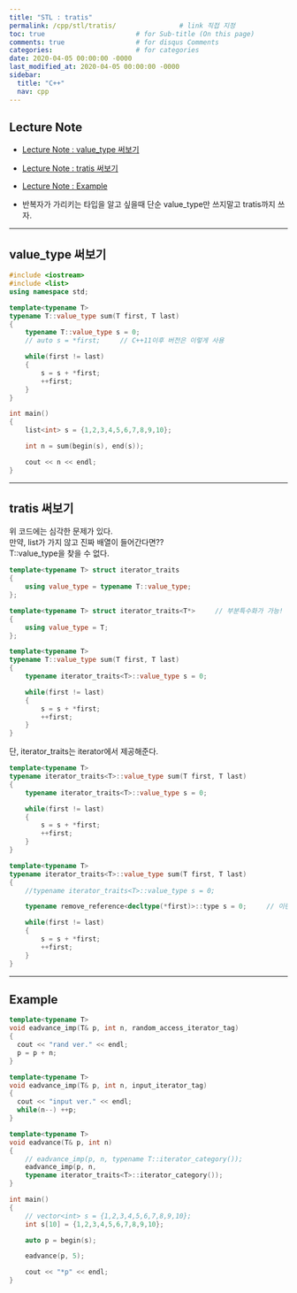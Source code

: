 ```yaml
---
title: "STL : tratis"
permalink: /cpp/stl/tratis/                # link 직접 지정
toc: true                       # for Sub-title (On this page)
comments: true                  # for disqus Comments
categories:                     # for categories
date: 2020-04-05 00:00:00 -0000
last_modified_at: 2020-04-05 00:00:00 -0000
sidebar:
  title: "C++"
  nav: cpp
---
```


## Lecture Note

* [Lecture Note : value_type 써보기](https://ideone.com/1vvi2K)
* [Lecture Note : tratis 써보기](https://ideone.com/VyRHbq)
* [Lecture Note : Example](https://ideone.com/uphwLB)

* 반복자가 가리키는 타입을 알고 싶을때 단순 value_type만 쓰지말고 tratis까지 쓰자.

---

## value_type 써보기

```cpp
#include <iostream>
#include <list>
using namespace std;

template<typename T>
typename T::value_type sum(T first, T last)
{
    typename T::value_type s = 0;
    // auto s = *first;     // C++11이후 버전은 이렇게 사용

    while(first != last)
    {
        s = s + *first;
        ++first;
    }
}

int main()
{
    list<int> s = {1,2,3,4,5,6,7,8,9,10};

    int n = sum(begin(s), end(s));

    cout << n << endl;
}
```

---

## tratis 써보기

위 코드에는 심각한 문제가 있다.<br>
만약, list가 가지 않고 진짜 배열이 들어간다면??<br>
T::value_type을 찾을 수 없다.

```cpp
template<typename T> struct iterator_traits
{
    using value_type = typename T::value_type;
};

template<typename T> struct iterator_traits<T*>     // 부분특수화가 가능!
{
    using value_type = T;
};

template<typename T>
typename T::value_type sum(T first, T last)
{
    typename iterator_traits<T>::value_type s = 0;

    while(first != last)
    {
        s = s + *first;
        ++first;
    }
}
```

단, iterator_traits는 iterator에서 제공해준다.

```cpp
template<typename T>
typename iterator_traits<T>::value_type sum(T first, T last)
{
    typename iterator_traits<T>::value_type s = 0;

    while(first != last)
    {
        s = s + *first;
        ++first;
    }
}
```

```cpp
template<typename T>
typename iterator_traits<T>::value_type sum(T first, T last)
{
    //typename iterator_traits<T>::value_type s = 0;

    typename remove_reference<decltype(*first)>::type s = 0;     // 이런식으로 처리 가능

    while(first != last)
    {
        s = s + *first;
        ++first;
    }
}
```

---

## Example

```cpp
template<typename T>
void eadvance_imp(T& p, int n, random_access_iterator_tag)
{
  cout << "rand ver." << endl;
  p = p + n;
}

template<typename T>
void eadvance_imp(T& p, int n, input_iterator_tag)
{
  cout << "input ver." << endl;
  while(n--) ++p;
}

template<typename T>
void eadvance(T& p, int n)
{
    // eadvance_imp(p, n, typename T::iterator_category());
    eadvance_imp(p, n, 
    typename iterator_traits<T>::iterator_category());
}

int main()
{
    // vector<int> s = {1,2,3,4,5,6,7,8,9,10};
    int s[10] = {1,2,3,4,5,6,7,8,9,10};

    auto p = begin(s);

    eadvance(p, 5);

    cout << "*p" << endl;
}
```